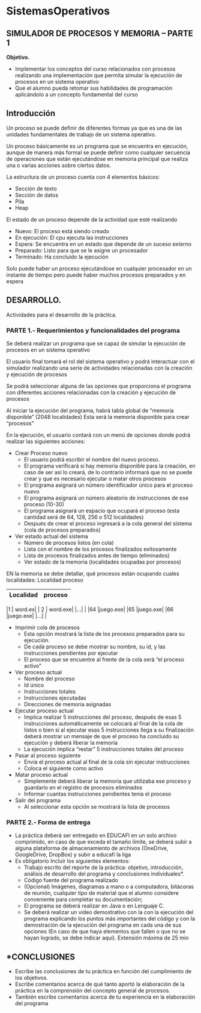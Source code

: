 # SistemasOperativos

## SIMULADOR DE PROCESOS Y MEMORIA – PARTE 1
**Objetivo.**
- Implementar los conceptos del curso relacionados con procesos realizando una implementación que permita simular la ejecución de procesos en un sistema operativo
- Que el alumno pueda retomar sus habilidades de programación aplicándolo a un concepto fundamental del curso
## Introducción

Un proceso se puede definir de diferentes formas ya que es una de las unidades fundamentales de trabajo de un sistema operativo.

Un proceso básicamente es un programa que se encuentra en ejecución, aunque de manera más formal se puede definir como cualquier secuencia de operaciones que están ejecutándose en memoria principal que realiza una o varias acciones sobre ciertos datos.

La estructura de un proceso cuenta con 4 elementos básicos:
- Sección de texto
- Sección de datos
- Pila
- Heap


El estado de un proceso depende de la actividad que esté realizando
- Nuevo: El proceso está siendo creado
- En ejecución: El cpu ejecuta las instrucciones
- Espera: Se encuentra en un estado que depende de un suceso externo
- Preparado: Listo para que se le asigne un procesador
- Terminado: Ha concluido la ejecución

Solo puede haber un proceso ejecutándose en cualquier procesador en un instante de tiempo pero puede haber muchos procesos preparados y en espera

## DESARROLLO. 

Actividades para el desarrollo de la práctica.

### PARTE 1.- Requerimientos y funcionalidades del programa

Se deberá realizar un programa que se capaz de simular la ejecución de procesos en un sistema
operativo

El usuario final tomará el rol del sistema operativo y podrá interactuar con el simulador realizando una serie de actividades relacionadas con la creación y ejecución de procesos

Se podrá seleccionar alguna de las opciones que proporciona el programa con diferentes acciones relacionadas con la creación y ejecución de procesos

Al iniciar la ejecución del programa, habrá tabla global de “memoria disponible” (2048 localidades) Esta será la memoria disponible para crear “procesos”

En la ejecución, el usuario contará con un menú de opciones donde podrá realizar las siguientes acciones:
- Crear Proceso nuevo
  - El usuario podrá escribir el nombre del nuevo proceso.
  - El programa verificará si hay memoria disponible para la creación, en caso de ser así lo creará, de lo contrario informará que no se puede crear y que es necesario ejecutar o matar otros procesos
  - El programa asignará un número identificador único para el proceso nuevo
  - El programa asignará un número aleatorio de instrucciones de ese proceso (10-30)
  - El programa asignará un espacio que ocupará el proceso (esta cantidad será de 64, 128, 256 o 512 localidades)
  - Después de crear el proceso ingresará a la cola general del sistema (cola de procesos preparados)
- Ver estado actual del sistema
  - Número de procesos listos (en cola)
  - Lista con el nombre de los procesos finalizados exitosamente
  - Lista de procesos finalizados antes de tiempo (eliminados)
  - Ver estado de la memoria (localidades ocupadas por procesos)

EN la memoria se debe detallar, qué procesos están ocupando cuales localidades:
Localidad proceso


|   Localidad |     proceso |
| ----------- | ----------- |

|1 | word.ex|
| 2 | word.exe|
|...| |
|64 |juego.exe|
|65 |juego.exe|
|66 |juego.exe|
|...| |

- Imprimir cola de procesos
  - Esta opción mostrará la lista de los procesos preparados para su ejecución.
  - De cada proceso se debe mostrar su nombre, su id, y las instrucciones pendientes por ejecutar 
  - El proceso que se encuentre al frente de la cola será “el proceso activo”
- Ver proceso actual
  - Nombre del proceso
  - Id único
  - Instrucciones totales
  - Instrucciones ejecutadas
  - Direcciones de memoria asignadas
- Ejecutar proceso actual
  - Implica realizar 5 instrucciones del proceso, después de esas 5 instrucciones automáticamente se colocará al final de la cola de listos o bien si al ejecutar
esas 5 instrucciones llega a su finalización deberá mostrar un mensaje de que el proceso ha concluido su ejecución y deberá liberar la memoria
  - La ejecución implica “restar” 5 instrucciones totales del proceso
- Pasar al proceso siguiente
  - Envía el proceso actual al final de la cola sin ejecutar instrucciones    
  - Coloca el siguiente como activo
- Matar proceso actual
  - Simplemente deberá liberar la memoria que utilizaba ese proceso y guardarlo en el registro de procesos eliminados
  - Informar cuantas instrucciones pendientes tenía el proceso
- Salir del programa
  - Al seleccionar esta opción se mostrará la lista de procesos

### PARTE 2.- Forma de entrega

- La práctica deberá ser entregado en EDUCAFI en un solo archivo comprimido, en caso de que exceda el tamaño límite, se deberá subir a alguna plataforma de almacenamiento de archivos (OneDrive, GoogleDrive, DropBox) y subir a educafi la liga
- Es obligatorio Incluir los siguientes elementos:
  - Trabajo escrito del reporte de la práctica: objetivo, introducción, análisis de desarrollo del programa y conclusiones individuales*.
  - Código fuente del programa realizado
  - (Opcional) Imágenes, diagramas a mano o a computadora, bitácoras de reunión, cualquier tipo de material que el alumno considere conveniente para completar su
documentación;
  - El programa se deberá realizar en Java o en Lenguaje C. 
  - Se deberá realizar un video demostrativo con la con la ejecución del programa explicando
los puntos más importantes del código y con la demostración de la ejecución del programa en cada una de sus opciones (En caso de que haya elementos que fallen o que no se hayan logrado, se debe indicar aquí). Extensión máxima de 25 min

## *CONCLUSIONES

- Escribe las conclusiones de tu práctica en función del cumplimiento de los objetivos.
- Escribe comentarios acerca de qué tanto aportó la elaboración de la práctica en la comprensión del concepto general de procesos.
- También escribe comentarios acerca de tu experiencia en la elaboración del programa

